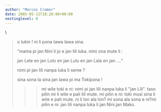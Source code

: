 ```yaml
---
author: "Marcos Cramer"
date: 2005-05-11T18:28:00+00:00
nestinglevel: 0
---
```

\
> 
> o lukin ! ni li pona tawa lawa sina.
> 
>> 
> "mama pi jan Nini li jo e jan lili luka. nimi ona mute li :
> 
>> 
> jan Lele en jan Lolo en jan Lulu en jan Lala en jan ...."
> 
>> 
> nimi pi jan lili nanpa luka li seme ?
> 
>> 
> sina sona la sina jan lawa pi ma Tokipona !
> 
>>> mi wile toki e ni: nimi pi jan lili nanpa luka li "jan Lili". taso
> pilin mi li wile e pali lili mute. mi pilin e ni: toki musi sina li
> wile e pali mute. ni li lon ala lon? mi sona ala sona e ni?mi pilin e ni: jan lili nanpa luka li jan Nini.jan Mako.